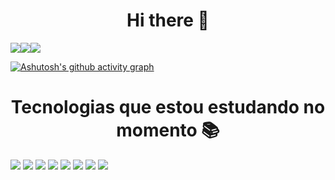 
<!--


- 🔭 I’m currently working on TechBrudtland,BBTECH,SENAI
- 🌱 I’m currently learning Javascript,Java
- 👯 I’m looking to collaborate on everything i can,especially when it comes to problem solutions
- 🤔 I’m looking for help with to learn C++
- 💬 Ask me about Physics,Math,Portughuese,Logic,Css,
- 📫 How to reach me: glaucoscc@gmail.com
- 😄 Pronouns: your choise i don't realy mind that
- ⚡ Fun fact: My name can mean a greenish blue
-->
                                                                   
 <h1 align="center"> Hi there 👋 </h1>
<div style="display:flex">
  <img src="https://github-readme-stats.vercel.app/api?username=yveL23&theme=react&show_icons=true&hide_border=true&count_private=true&card_width=420">

<a href="https://github.com/yveL23">
 <img    src="https://github-readme-streak-stats.herokuapp.com/?user=yveL23&theme=react&hide_border=true&card_width=400"> 
</a>

<a href="https://github.com/yveL23">
  <img    src="https://github-readme-stats.vercel.app/api/top-langs/?username=anuraghazra&layout=compact&card_width=1020&theme=react&hide_border=true&"> 

</a>
</div>


[![Ashutosh's github activity graph](https://github-readme-activity-graph.vercel.app/graph?username=yveL23&theme=react&hide_border=true)](https://github.com/ashutosh00710/github-readme-activity-graph)

<h1 align="center"> Tecnologias que estou estudando no momento 📚 </h1> 
<div style="display: inline_block">
  <img    src="https://img.shields.io/badge/html5-%23E34F26.svg?style=for-the-badge&logo=html5&logoColor=white">
  <img    src="https://img.shields.io/badge/Figma-F24E1E?style=for-the-badge&logo=figma&logoColor=white" />
  <img    src="https://img.shields.io/badge/css3-%231572B6.svg?style=for-the-badge&logo=css3&logoColor=white">
  <img    src="https://img.shields.io/badge/javascript-%23323330.svg?style=for-the-badge&logo=javascript&logoColor=%23F7DF1E">
  <img    src="https://img.shields.io/badge/Node.js-43853D?style=for-the-badge&logo=node.js&logoColor=white" />
  <img    src="https://img.shields.io/badge/Express%20js-000000?style=for-the-badge&logo=express&logoColor=white" />
  <img    src="https://img.shields.io/badge/MySQL-00000F?style=for-the-badge&logo=mysql&logoColor=white" />
  <img    src="https://img.shields.io/badge/Insomnia-5849be?style=for-the-badge&logo=Insomnia&logoColor=white" />
</div>
